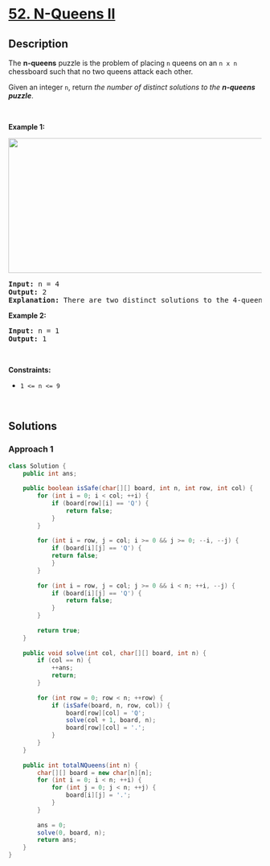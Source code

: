 # [52. N-Queens II](https://leetcode.com/problems/n-queens-ii)

## Description

<p>The <strong>n-queens</strong> puzzle is the problem of placing <code>n</code> queens on an <code>n x n</code> chessboard such that no two queens attack each other.</p>

<p>Given an integer <code>n</code>, return <em>the number of distinct solutions to the&nbsp;<strong>n-queens puzzle</strong></em>.</p>
<p>&nbsp;</p>

<p><strong class="example">Example 1:</strong></p>
<img alt="" src="https://fastly.jsdelivr.net/gh/doocs/leetcode@main/solution/0000-0099/0052.N-Queens%20II/images/queens.jpg" style="width: 600px; height: 268px;" />
<pre>
<strong>Input:</strong> n = 4
<strong>Output:</strong> 2
<strong>Explanation:</strong> There are two distinct solutions to the 4-queens puzzle as shown.
</pre>

<p><strong class="example">Example 2:</strong></p>
<pre>
<strong>Input:</strong> n = 1
<strong>Output:</strong> 1
</pre>
<p>&nbsp;</p>

<p><strong>Constraints:</strong></p>
<ul>
    <li><code>1 &lt;= n &lt;= 9</code></li>
</ul>
<p>&nbsp;</p>

## Solutions

### **Approach 1**

```java
class Solution {
    public int ans;
    
    public boolean isSafe(char[][] board, int n, int row, int col) {
        for (int i = 0; i < col; ++i) {
            if (board[row][i] == 'Q') {
                return false;
            }
        }
        
        for (int i = row, j = col; i >= 0 && j >= 0; --i, --j) {
            if (board[i][j] == 'Q') {
            return false;
            }
        }
        
        for (int i = row, j = col; j >= 0 && i < n; ++i, --j) {
            if (board[i][j] == 'Q') {
                return false;
            }
        }
        
        return true;
    }
    
    public void solve(int col, char[][] board, int n) {
        if (col == n) {
            ++ans;
            return;
        }
        
        for (int row = 0; row < n; ++row) {
            if (isSafe(board, n, row, col)) {
                board[row][col] = 'Q';
                solve(col + 1, board, n);
                board[row][col] = '.';
            }
        }
    }
    
    public int totalNQueens(int n) {
        char[][] board = new char[n][n];
        for (int i = 0; i < n; ++i) {
            for (int j = 0; j < n; ++j) {
                board[i][j] = '.';
            }
        }
        
        ans = 0;
        solve(0, board, n);
        return ans;
    }
}
```

<!-- tabs:end -->